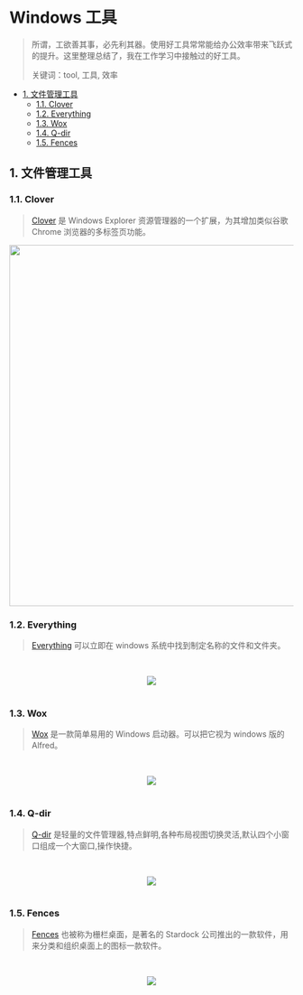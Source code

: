 # Windows 工具

> 所谓，工欲善其事，必先利其器。使用好工具常常能给办公效率带来飞跃式的提升。这里整理总结了，我在工作学习中接触过的好工具。
>
> 关键词：tool, 工具, 效率

<!-- TOC depthFrom:2 depthTo:3 -->

- [1. 文件管理工具](#1-文件管理工具)
    - [1.1. Clover](#11-clover)
    - [1.2. Everything](#12-everything)
    - [1.3. Wox](#13-wox)
    - [1.4. Q-dir](#14-q-dir)
    - [1.5. Fences](#15-fences)

<!-- /TOC -->

## 1. 文件管理工具

### 1.1. Clover

> [Clover](http://cn.ejie.me/) 是 Windows Explorer 资源管理器的一个扩展，为其增加类似谷歌 Chrome 浏览器的多标签页功能。

<div align="center">
<img src="http://cn.ejie.me/images/clover.jpg" width="640" />
</div>

### 1.2. Everything

> [Everything](http://www.voidtools.com/) 可以立即在 windows 系统中找到制定名称的文件和文件夹。

<br><div align="center"><img src="http://oyz7npk35.bkt.clouddn.com/images/20180920180930174548.png"/></div><br>

### 1.3. Wox

> [Wox](https://github.com/Wox-launcher/Wox) 是一款简单易用的 Windows 启动器。可以把它视为 windows 版的 Alfred。

<br><div align="center"><img src="https://camo.githubusercontent.com/9db33546d3a905a9ad915e0948d3ba3f47f57b64/687474703a2f2f692e696d6775722e636f6d2f4474784e424a692e676966"/></div><br>

### 1.4. Q-dir

> [Q-dir](http://www.softpedia.com/get/File-managers/Q-Dir.shtml) 是轻量的文件管理器,特点鲜明,各种布局视图切换灵活,默认四个小窗口组成一个大窗口,操作快捷。

<br><div align="center"><img src="http://oyz7npk35.bkt.clouddn.com/images/20180920180930174437.png"/></div><br>

### 1.5. Fences

> [Fences](https://www.stardock.com/products/fences/) 也被称为栅栏桌面，是著名的 Stardock 公司推出的一款软件，用来分类和组织桌面上的图标一款软件。

<br><div align="center"><img src="https://timgsa.baidu.com/timg?image&quality=80&size=b9999_10000&sec=1538311775699&di=70a9d04f067844d1881031761b6ca67c&imgtype=0&src=http%3A%2F%2Fgss0.baidu.com%2F-vo3dSag_xI4khGko9WTAnF6hhy%2Fzhidao%2Fpic%2Fitem%2F962bd40735fae6cd16fbebdb0eb30f2442a70f38.jpg"/></div><br>
